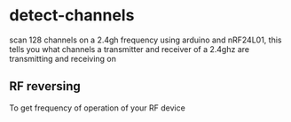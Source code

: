 # detect-channels
scan 128 channels on a 2.4gh frequency using arduino and nRF24L01, this tells you what channels a transmitter and receiver of a 2.4ghz are transmitting and receiving on

##  RF reversing 

To get frequency of operation of your RF device 
